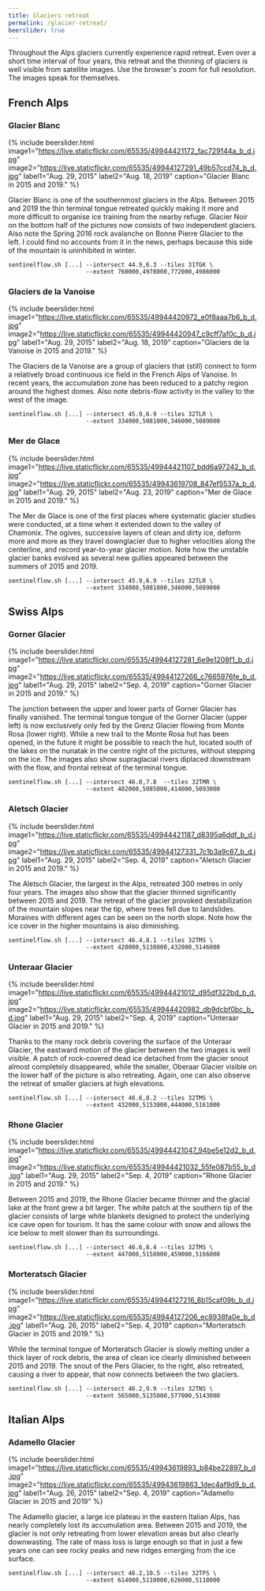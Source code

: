 ```yaml
---
title: Glaciers retreat
permalink: /glacier-retreat/
beerslider: true
---
```


Throughout the Alps glaciers currently experience rapid retreat. Even over a
short time interval of four years, this retreat and the thinning of glaciers is
well visible from satellite images. Use the browser's zoom for full resolution.
The images speak for themselves.


French Alps
-----------

### Glacier Blanc

{% include beerslider.html
  image1="https://live.staticflickr.com/65535/49944421172_fac729144a_b_d.jpg"
  image2="https://live.staticflickr.com/65535/49944127291_49b57ccd74_b_d.jpg"
  label1="Aug. 29, 2015"
  label2="Aug. 18, 2019"
  caption="Glacier Blanc in 2015 and 2019." %}

Glacier Blanc is one of the southernmost glaciers in the Alps. Between 2015
and 2019 the thin terminal tongue retreated quickly making it more and more
difficult to organise ice training from the nearby refuge. Glacier Noir on the
bottom half of the pictures now consists of two independent glaciers. Also note
the Spring 2016 rock avalanche on Bonne Pierre Glacier to the left. I could
find no accounts from it in the news, perhaps because this side of the
mountain is uninhibited in winter.

    sentinelflow.sh [...] --intersect 44.9,6.3 --tiles 31TGK \
                          --extent 760000,4978000,772000,4986000


### Glaciers de la Vanoise

{% include beerslider.html
   image1="https://live.staticflickr.com/65535/49944420972_e0f8aaa7b6_b_d.jpg"
   image2="https://live.staticflickr.com/65535/49944420947_c9cff7af0c_b_d.jpg"
   label1="Aug. 29, 2015"
   label2="Aug. 18, 2019"
   caption="Glaciers de la Vanoise in 2015 and 2019." %}

The Glaciers de la Vanoise are a group of glaciers that (still) connect to form
a relatively broad continuous ice field in the French Alps of Vanoise. In
recent years, the accumulation zone has been reduced to a patchy region around
the highest domes. Also note debris-flow activity in the valley to the west of
the image.

    sentinelflow.sh [...] --intersect 45.9,6.9 --tiles 32TLR \
                          --extent 334000,5081000,346000,5089000


### Mer de Glace

{% include beerslider.html
   image1="https://live.staticflickr.com/65535/49944421107_bdd6a97242_b_d.jpg"
   image2="https://live.staticflickr.com/65535/49943619708_847ef5537a_b_d.jpg"
   label1="Aug. 29, 2015"
   label2="Aug. 23, 2019"
   caption="Mer de Glace in 2015 and 2019." %}

The Mer de Glace is one of the first places where systematic glacier studies
were conducted, at a time when it extended down to the valley of Chamonix. The
ogives, successive layers of clean and dirty ice, deform more and more as they
travel downglacier due to higher velocities along the centerline, and record
year-to-year glacier motion. Note how the unstable glacier banks evolved as
several new gullies appeared between the summers of 2015 and 2019.

    sentinelflow.sh [...] --intersect 45.9,6.9 --tiles 32TLR \
                          --extent 334000,5081000,346000,5089000


Swiss Alps
----------

### Gorner Glacier

{% include beerslider.html
   image1="https://live.staticflickr.com/65535/49944127281_6e9e1208f1_b_d.jpg"
   image2="https://live.staticflickr.com/65535/49944127266_c7665976fe_b_d.jpg"
   label1="Aug. 29, 2015"
   label2="Sep.  4, 2019"
   caption="Gorner Glacier in 2015 and 2019." %}

The junction between the upper and lower parts of Gorner Glacier has finally
vanished. The terminal tongue tongue of the Gorner Glacier (upper left) is
now exclusively only fed by the Grenz Glacier flowing from Monte Rosa (lower
right). While a new trail to the Monte Rosa hut has been opened, in the future
it might be possible to reach the hut, located south of the lakes on the
nunatak in the centre right of the pictures, without stepping on the ice. The
images also show supraglacial rivers diplaced downstream with the flow, and
frontal retreat of the terminal tongue.

    sentinelflow.sh [...] --intersect 46.0,7.8  --tiles 32TMR \
                          --extent 402000,5085000,414000,5093000


### Aletsch Glacier

{% include beerslider.html
   image1="https://live.staticflickr.com/65535/49944421187_d8395a6ddf_b_d.jpg"
   image2="https://live.staticflickr.com/65535/49944127331_7c1b3a9c67_b_d.jpg"
   label1="Aug. 29, 2015"
   label2="Sep.  4, 2019"
   caption="Aletsch Glacier in 2015 and 2019." %}

The Aletsch Glacier, the largest in the Alps, retreated 300 metres in only
four years. The images also show that the glacier thinned significantly
between 2015 and 2019. The retreat of the glacier provoked destabilization of
the mountain slopes near the tip, where trees fell due to landslides. Moraines
with different ages can be seen on the north slope. Note how the ice cover in
the higher mountains is also diminishing.

    sentinelflow.sh [...] --intersect 46.4,8.1 --tiles 32TMS \
                          --extent 420000,5138000,432000,5146000


### Unteraar Glacier

{% include beerslider.html
   image1="https://live.staticflickr.com/65535/49944421012_d95df322bd_b_d.jpg"
   image2="https://live.staticflickr.com/65535/49944420982_db9dcbf0bc_b_d.jpg"
   label1="Aug. 29, 2015"
   label2="Sep.  4, 2019"
   caption="Unteraar Glacier in 2015 and 2019." %}

Thanks to the many rock debris covering the surface of the Unteraar Glacier,
the eastward motion of the glacier between the two images is well visible. A
patch of rock-covered dead ice detached from the glacier snout almost
completely disappeared, while the smaller, Oberaar Glacier visible on the lower
half of the picture is also retreating. Again, one can also observe the retreat
of smaller glaciers at high elevations.

    sentinelflow.sh [...] --intersect 46.6,8.2 --tiles 32TMS \
                          --extent 432000,5153000,444000,5161000


### Rhone Glacier

{% include beerslider.html
   image1="https://live.staticflickr.com/65535/49944421047_94be5e12d2_b_d.jpg"
   image2="https://live.staticflickr.com/65535/49944421032_55fe087b55_b_d.jpg"
   label1="Aug. 29, 2015"
   label2="Sep.  4, 2019"
   caption="Rhone Glacier in 2015 and 2019." %}

Between 2015 and 2019, the Rhone Glacier became thinner and the glacial lake
at the front grew a bit larger. The white patch at the southern tip of the
glacier consists of large white blankets designed to protect the underlying
ice cave open for tourism. It has the same colour with snow and allows the
ice below to melt slower than its surroundings.

    sentinelflow.sh [...] --intersect 46.6,8.4 --tiles 32TMS \
                          --extent 447000,5158000,459000,5166000


### Morteratsch Glacier

{% include beerslider.html
   image1="https://live.staticflickr.com/65535/49944127216_8b15caf09b_b_d.jpg"
   image2="https://live.staticflickr.com/65535/49944127206_ec8938fa0e_b_d.jpg"
   label1="Aug. 26, 2015"
   label2="Sep.  4, 2019"
   caption="Morteratsch Glacier in 2015 and 2019." %}

While the terminal tongue of Morteratsch Glacier is slowly melting under a
thick layer of rock debris, the area of clean ice clearly diminished between
2015 and 2019. The snout of the Pers Glacier, to the right, also retreated,
causing a river to appear, that now connects between the two glaciers.

    sentinelflow.sh [...] --intersect 46.2,9.9 --tiles 32TNS \
                          --extent 565000,5135000,577000,5143000


Italian Alps
------------

### Adamello Glacier

{% include beerslider.html
   image1="https://live.staticflickr.com/65535/49943619893_b84be22897_b_d.jpg"
   image2="https://live.staticflickr.com/65535/49943619863_1dec4af9d9_b_d.jpg"
   label1="Aug. 26, 2015"
   label2="Sep.  4, 2019"
   caption="Adamello Glacier in 2015 and 2019" %}

The Adamello glacier, a large ice plateau in the eastern Italian Alps, has
nearly completely lost its accumulation area. Between 2015 and 2019, the
glacier is not only retreating from lower elevation areas but also clearly
downwasting. The rate of mass loss is large enough so that in just a few years
one can see rocky peaks and new ridges emerging from the ice surface.

    sentinelflow.sh [...] --intersect 46.2,10.5 --tiles 32TPS \
                          --extent 614000,5110000,626000,5118000

